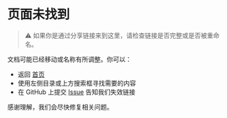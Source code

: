 # 页面未找到

> ⚠ 如果你是通过分享链接来到这里，请检查链接是否完整或是否被重命名。

文档可能已经移动或名称有所调整。你可以：


- 返回 <a href="#" onclick="window.location.hash = '#/Main_Page'; return false;">首页</a>
- 使用左侧目录或上方搜索框寻找需要的内容
- 在 GitHub 上提交 [Issue](https://github.com/kuliantnt/plurality_wiki/issues) 告知我们失效链接

感谢理解，我们会尽快修复相关问题。

